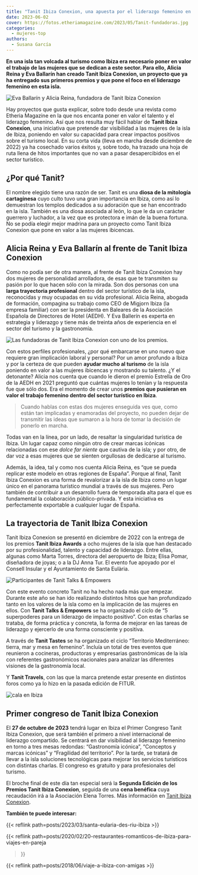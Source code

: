 ```yaml
---
title: "Tanit Ibiza Conexion, una apuesta por el liderazgo femenino en Ibiza"
date: 2023-06-02
cover: https://fotos.etheriamagazine.com/2023/05/Tanit-fundadoras.jpg
categories: 
  - mujeres-top
authors: 
  - Susana García
---
```


**En una isla tan volcada al turismo como Ibiza era necesario poner en valor el trabajo 
de las mujeres que se dedican a este sector. Para ello, Alicia Reina y Eva Ballarín han 
creado Tanit Ibiza Conexion, un proyecto que ya ha entregado sus primeros premios y que 
pone el foco en el liderazgo femenino en esta isla.** 

![Eva Ballarín y Alicia Reina, fundadora de Tanit Ibiza Conexion](https://fotos.etheriamagazine.com/2023/05/Tanit-fundadoras.jpg "Eva Ballarín y Alicia Reina, fundadoras de © Tanit Ibiza Conexion.")

Hay proyectos que gusta explicar, sobre todo desde una revista como Etheria Magazine en 
la que nos encanta poner en valor el talento y el liderazgo femenino. Así que nos 
resulta muy fácil hablar de **Tanit Ibiza Conexion**, una iniciativa que pretende dar 
visibilidad a las mujeres de la isla de Ibiza, poniendo en valor su capacidad para crear 
impactos positivos sobre el turismo local. En su corta vida (lleva en marcha desde 
diciembre de 2022) ya ha cosechado varios éxitos y, sobre todo, ha trazado una hoja de 
ruta llena de hitos importantes que no van a pasar desapercibidos en el sector 
turístico. 

## ¿Por qué Tanit?

El nombre elegido tiene una razón de ser. Tanit es una **diosa de la mitología 
cartaginesa** cuyo culto tuvo una gran importancia en Ibiza, como así lo demuestran los 
templos dedicados a su adoración que se han encontrado en la isla. También es una diosa 
asociada al león, lo que le da un carácter guerrero y luchador, a la vez que es 
protectora e imán de la buena fortuna. No se podía elegir mejor madrina para un proyecto 
como Tanit Ibiza Conexion que pone en valor a las mujeres ibicencas. 

## Alicia Reina y Eva Ballarín al frente de Tanit Ibiza Conexion

Como no podía ser de otra manera, al frente de Tanit Ibiza Conexion hay dos mujeres de 
personalidad arrolladora, de esas que te transmiten su pasión por lo que hacen sólo con 
la mirada. Son dos personas con una **larga trayectoria profesional** dentro del sector 
turístico de la isla, reconocidas y muy ocupadas en su vida profesional. Alicia Reina, 
abogada de formación, compagina su trabajo como CEO de Migjorn Ibiza (la empresa 
familiar) con ser la presidenta en Baleares de la Asociación Española de Directores de 
Hotel (AEDH). Y Eva Ballerín es experta en estrategia y liderazgo y tiene más de treinta 
años de experiencia en el sector del turismo y la gastronomía. 

![Las fundadoras de Tanit Ibiza Conexion con uno de los premios.](https://fotos.etheriamagazine.com/2023/05/Tanit-Alicia-Reina-Eva-Ballarin.jpg "Las fundadoras de © Tanit Ibiza Conexion con uno de los premios.")

Con estos perfiles profesionales, ¿por qué embarcarse en uno nuevo que requiere gran 
implicación laboral y personal? Por un amor profundo a Ibiza y por la certeza de que 
pueden **ayudar mucho al turismo** de la isla poniendo en valor a las mujeres ibicencas 
y mostrando su talento. ¿Y el detonante? Alicia nos cuenta que cuando le dieron el 
premio Estrella de Oro de la AEDH en 2021 preguntó que cuántas mujeres lo tenían y la 
respuesta fue que sólo dos. Era el momento de crear unos **premios que pusieran en valor 
el trabajo femenino dentro del sector turístico en Ibiza**. 

> Cuando hablas con estas dos mujeres enseguida ves que, como están tan implicadas y 
> enamoradas del proyecto, no pueden dejar de transmitir las ideas que sumaron a la hora 
> de tomar la decisión de ponerlo en marcha. 

Todas van en la línea, por un lado, de resaltar la singularidad turística de Ibiza. Un 
lugar capaz como ningún otro de crear marcas icónicas relacionadas con ese _dolce far 
niente_ que cautiva de la isla; y por otro, de dar voz a esas mujeres que se sienten 
orgullosas de dedicarse al turismo. 

Además, la idea, tal y como nos cuenta Alicia Reina, es “que se pueda replicar este 
modelo en otras regiones de España”. Porque al final, Tanit Ibiza Conexion es una forma 
de revalorizar a la isla de Ibiza como un lugar único en el panorama turístico mundial a 
través de sus mujeres. Pero también de contribuir a un desarrollo fuera de temporada 
alta para el que es fundamental la colaboración público-privada. Y esta iniciativa es 
perfectamente exportable a cualquier lugar de España. 

## La trayectoria de Tanit Ibiza Conexion

Tanit Ibiza Conexion se presentó en diciembre de 2022 con la entrega de los premios 
**Tanit Ibiza Awards** a ocho mujeres de la isla que han destacado por su 
profesionalidad, talento y capacidad de liderazgo. Entre ellas, algunas como Marta 
Torres, directora del aeropuerto de Ibiza; Elisa Pomar, diseñadora de joyas; o a la DJ 
Anna Tur. El evento fue apoyado por el Consell Insular y el Ayuntamiento de Santa 
Eulària. 

![Participantes de Tanit Talks & Empowers](https://fotos.etheriamagazine.com/2023/05/Tanit-talks-power.jpg "Participantes de Tanit Talks & Empowers.")

Con este evento concreto Tanit no ha hecho nada más que empezar. Durante este año se han 
ido realizando distintos hitos que han profundizado tanto en los valores de la isla como 
en la implicación de las mujeres en ellos. Con **Tanit Talks & Empowers** se ha 
organizado el ciclo de “5 superpoderes para un liderazgo de impacto positivo”. Con estas 
charlas se trataba, de forma práctica y concreta, la forma de mejorar en las tareas de 
liderazgo y ejercerlo de una forma consciente y positiva. 

A través de **Tanit Tastes** se ha organizado el ciclo “Territorio Mediterráneo: tierra, 
mar y mesa en femenino”. Incluía un total de tres eventos que reunieron a cocineras, 
productoras y empresarias gastronómicas de la isla con referentes gastronómicos 
nacionales para analizar las diferentes visiones de la gastronomía local. 

Y **Tanit Travels**, con las que la marca pretende estar presente en distintos foros 
como ya lo hizo en la pasada edición de FITUR. 

![cala en Ibiza](https://fotos.etheriamagazine.com/2023/05/Tanit-ibiza.jpg "Poner en valor la singularidad del turismo de Ibiza es uno de los objetivos de Tanit Ibiza Conexion.")

## Primer congreso de Tanit Ibiza Conexion

El **27 de octubre de 2023** tendrá lugar en Ibiza el Primer Congreso Tanit Ibiza 
Conexion, que será también el primero a nivel internacional de liderazgo compartido. Se 
centrará en dar visibilidad al liderazgo femenino en torno a tres mesas redondas: 
“Gastronomía icónica”, “Conceptos y marcas icónicas” y “Fragilidad del territorio”. Por 
la tarde, se tratará de llevar a la isla soluciones tecnológicas para mejorar los 
servicios turísticos con distintas charlas. El congreso es gratuito y para profesionales 
del turismo. 

El broche final de este día tan especial será la **Segunda Edición de los Premios Tanit 
Ibiza Conexion**, seguida de una **cena benéfica** cuya recaudación irá a la Asociación 
Elena Torres. Más información en [Tanit Ibiza 
Conexion](https://www.tanitibizaconexion.com). 

**También te puede interesar:** 

{{< reflink path=posts/2023/03/santa-eularia-des-riu-ibiza >}} 

{{< reflink path=posts/2020/02/20-restaurantes-romanticos-de-ibiza-para-viajes-en-pareja 
>}} 

{{< reflink path=posts/2018/06/viaje-a-ibiza-con-amigas >}}
